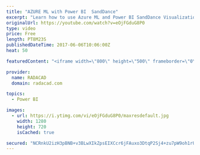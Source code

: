 ```yaml
---
title: "AZURE ML with Power BI  SandDance"
excerpt: "Learn how to use Azure ML and Power BI SandDance Visualization"
originalUrl: https://youtube.com/watch?v=eOjFGduG8P0
type: video
price: Free
length: PT8M23S
publishedDateTime: 2017-06-06T10:06:00Z
heat: 50

featuredContent: "<iframe width=\"800\" height=\"500\" frameborder=\"0\" src=\"https://www.youtube.com/embed/eOjFGduG8P0\" allow=\"accelerometer; autoplay; encrypted-media; gyroscope; picture-in-picture\" allowfullscreen></iframe>"

provider:
  name: RADACAD
  domain: radacad.com

topics:
  - Power BI

images:
  - url: https://i.ytimg.com/vi/eOjFGduG8P0/maxresdefault.jpg
    width: 1280
    height: 720
    isCached: true

secured: "NCRnkU2izH3pBNB+v3BLwXIkZpsEIXCcr6jFAuxo3DtqP2Sj4+zu7pW9oh1rUyNgqhkoeS/gMq2GZ+CQ6+hI4ZEMLfnCV/63trHnzmNMxLBkAMs5VgiHIdQvp2mvskXk2g5vfwse+UBSZiLS/w2Q3Elv2FfgEYsaBR62fuq1YeB/b4eDTrpiWf8XegKZ4mR/osypdg4d71KouzZLL4G+oiL+IC4SYtrFCuad3VFVIU6+cy45ycnt1pO4hUBGmoB3S6Lx/O+/vOcrscqSp7SHJIibS0aJCjQ2u6upT94LScCBUBj+j+DvtiUOAB6ZLwBQevwEHik55JbfraEk/C/bnqstfXxaKG0EOo2G8VW7J/ewhTyAdCJMokPDvM1UXtXFG8rUE1iGyOFYVW6LNaR/KZp4LJymxgGgyIx8LayRWGw=;c72X5/FaIeNBzvQXTy8upg=="
---
```


